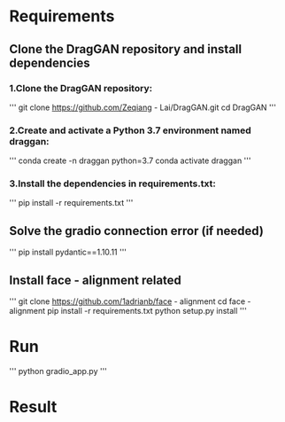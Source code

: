 # Requirements
## Clone the DragGAN repository and install dependencies
### 1.Clone the DragGAN repository:
'''
git clone https://github.com/Zeqiang - Lai/DragGAN.git
cd DragGAN
'''
### 2.Create and activate a Python 3.7 environment named draggan:
'''
conda create -n draggan python=3.7
conda activate draggan
'''
### 3.Install the dependencies in requirements.txt:
'''
pip install -r requirements.txt
'''
## Solve the gradio connection error (if needed)
'''
pip install pydantic==1.10.11
'''
## Install face - alignment related
'''
git clone https://github.com/1adrianb/face - alignment
cd face - alignment
pip install -r requirements.txt
python setup.py install
'''
# Run
'''
python gradio_app.py
'''
# Result
